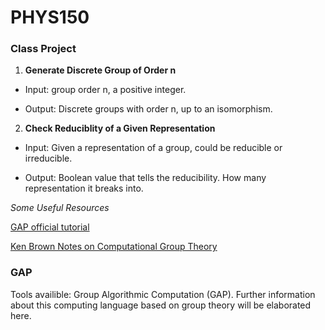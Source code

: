 # PHYS150
### Class Project

1. **Generate Discrete Group of Order n**

- Input: group order n, a positive integer.


- Output: Discrete groups with order n, up to an isomorphism.



2. **Check Reduciblity of a Given Representation**

- Input: Given a representation of a group, could be reducible or irreducible.


- Output: Boolean value that tells the reducibility. How many representation it breaks into.



*Some Useful Resources*

[GAP official tutorial](https://docs.gap-system.org/doc/tut/chap0_mj.html)<br>

[Ken Brown Notes on Computational Group Theory](https://pi.math.cornell.edu/~kbrown/notes.html)<br>


### GAP

Tools availible: Group Algorithmic Computation (GAP). Further information about this computing language based on group theory will be elaborated here.<br>



